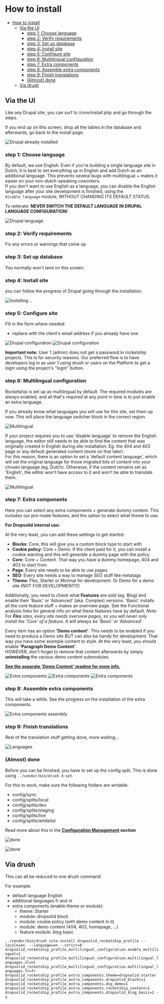 # How to install

- [How to install](#how-to-install)
    - [Via the UI](#via-the-ui)
        - [step 1: Choose language](#step-1-choose-language)
        - [step 2: Verify requirements](#step-2-verify-requirements)
        - [step 3: Set up database](#step-3-set-up-database)
        - [step 4: Install site](#step-4-install-site)
        - [step 5: Configure site](#step-5-configure-site)
        - [step 6: Multilingual configuration](#step-6-multilingual-configuration)
        - [step 7: Extra components](#step-7-extra-components)
        - [step 8: Assemble extra components](#step-8-assemble-extra-components)
        - [step 9: Finish translations](#step-9-finish-translations)
        - [(Almost) done](#almost-done)
    - [Via drush](#via-drush)

## Via the UI

Like any Drupal site, you can surf to /core/install.php and go through the 
steps.

If you end up on this screen, drop all the tables in the database and 
afterwards, go back to the install page.

![Drupal already installed](images/install-already-installed.png "Nope, we don't want this")

### step 1: Choose language

By default, we use English. Even if you're building a single language site 
in Dutch, it is best to set everything up in English and add Dutch as an 
additional language. This prevents several bugs with multilingual + makes it easier on your non-dutch-speaking coworkers.  
If you don't want to use English as a language, you can disable the English language after your site development is finished, using the `disable_language` module, WITHOUT CHANGING ITS DEFAULT STATUS.
 
To reiterate: **NEVER SWITCH THE DEFAULT LANGUAGE IN DRUPAL LANGUAGE CONFIGURATION!**

![Drupal language](images/install-choose-lang.png "Choose language")

### step 2: Verify requirements

Fix any errors or warnings that come up

### step 3: Set up database

You normally won't land on this screen.

### step 4: Install site

you can follow the progress of Drupal going through the installation.

![Installing...](images/install-installing-profile.png "A fancy progress bar")

### step 5: Configure site

Fill in the form where needed:
- replace with the client's email address if you already have one

![Drupal configuration](images/install-configure-01.png "Fill in the form")
![Drupal configuration](images/install-configure-02.png "Fill in the form")

**Important note:**
User 1 (admin) does not get a password in rocketship projects. This is for security reasons. Our preferred flow is to have developers log in as user 1 using drush or users on the Platform to get a login using the project's "login" button.

### step 6: Multilingual configuration

Rocketship is set up as multilingual by default. The required modules are 
always enabled, and all that's required at any point in time is to just enable
an extra language.

If you already know what languages you will use for this site, set them up now.
This will place the language switcher block in the correct region.

![Multilingual](images/install-multilingual-01.png "Multilingual config")

If your project requires you to use 'disable language' to remove the English language, the editor still needs to be able to find the content that was originally created in English during site installation. Eg. the 404 and 403 page or any default generated content (more on that later).  
For this reason, there is an option to set a 'default content language', which will set the original language for those migrated bits of content into your chosen language (eg. Dutch). Otherwise, if the content remains set as 'English', the editor won't have access to it and won't be able to translate them.


![Multilingual](images/install-multilingual-02.png "Multilingual config")

### step 7: Extra components

Here you can select any extra components + generate dummy content. This includes our pre-made features,
and the option to select what theme to use.

**For Dropsolid internal use:**

At the very least, you can add these settings to get started:

- **Blocks**: Core, this will give you a custom block type to start with
- **Cookie policy**: Core + Demo. If the client paid for it, you can install a
cookie warning and this will generate a dummy page with the policy
- **Core**: Core + Content. That way you have a dummy homepage, 404 and 403 
to start from
- **Page**: Every site needs to be able to use pages
- **SEO**: Every site needs a way to manage SEO stuff like metatags
- **Theme**: Flex, Starter or Minimal for development. Or Demo for a demo site (NOT FOR DEVELOPMENT!!!)

Additionally, you need to check what **Features** are sold (eg. Blog) and
enable their 'Basic' or 'Advanced' (aka. Complex) versions.
'Basic' installs all the core feature stuff + makes an overview page.
See the Functional analysis links for general info on what these features have by default.
_Note: For **Flex** sites, every site needs overview pages, so you will never
only install the 'Core' of a feature. It will always be 'Basic' or 'Advanced'_

Every item has an option **'Demo content'**. This needs to be enabled if you need to produce a Demo site BUT can also be handy for development. That way you have some example content to style. At the very least, you should enable **'Paragraph Demo Content'**.  
HOWEVER, don't forget to remove that content afterwards by simply **uninstalling** the various demo content submodules.

**[See the separate 'Demo Content' readme for more info.](readme/democontent)**


![Extra components](images/install-extra-01.png "Extra components")
![Extra components](images/install-extra-02.png "Extra components")
![Extra components](images/install-extra-03.png "Extra components")

### step 8: Assemble extra components

This will take a while. See the progress on the installation of the extra 
components.

![Extra components assembly](images/install-assemble-extra.png "Extra components being assembled")

### step 9: Finish translations

Rest of the translation stuff getting done, more waiting…

![Languages](images/install-finish-languages.png "finalize languages")

### (Almost) done

Before you can be finished, you have to set up the config split. This is
done using `../vendor/bin/drush d-set`.

For this to work, make sure the following folders are writable:

- config/sync
- config/splits/local
- config/splits/dev
- config/splits/staging
- config/splits/live
- config/splits/whitelist

Read more about this in the 
**[Configuration Management](../after-install/#configuration-management) 
section**

![done](images/install-done.png "a message")

![done](images/install-done-message.png "a message")


## Via drush

This can all be reduced to one drush command:

For example:
- default language English
- additional languages fr and nl
- extra components (enable theme or module):
  - theme: Starter
  - module: dropsolid block
  - module: cookie policy (with demo content in it)
  - module: demo content (404, 403, homepage, …)
  - feature module: blog basic

`../vendor/bin/drush site-install dropsolid_rocketship_profile --locale=en 
--language=en --strict=0  
dropsolid_rocketship_profile_multilingual_configuration.enable_multilingual=1 
dropsolid_rocketship_profile_multilingual_configuration.multilingual_languages.nl=nl 
dropsolid_rocketship_profile_multilingual_configuration.multilingual_languages.fr=fr 
dropsolid_rocketship_profile_extra_components.theme=dropsolid_starter 
dropsolid_rocketship_profile_extra_components.dropsolid_blocks=1 
dropsolid_rocketship_profile_extra_components.dcp_demo=1 
dropsolid_rocketship_profile_extra_components.rocketship_content=1 
dropsolid_rocketship_profile_extra_components.dropsolid_blog_basic=1 -y`
